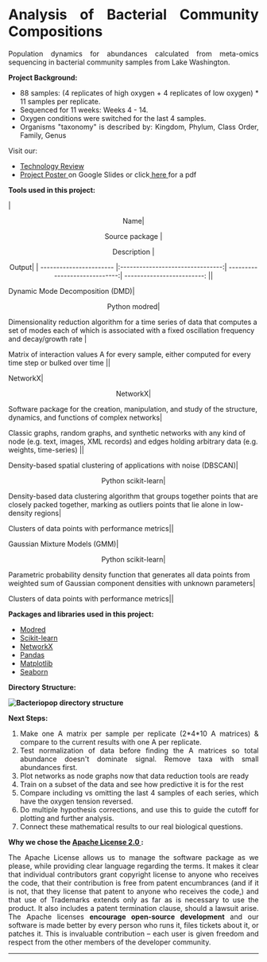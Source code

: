 ﻿<div align="justify">

# Analysis of Bacterial Community Compositions

Population dynamics for abundances calculated from meta-omics sequencing in bacterial community samples from Lake Washington.

<b> Project Background: </b>

<ul>

<li>    88 samples: (4 replicates of high oxygen + 4 replicates of low oxygen) * 11 samples per replicate. 
<li>    Sequenced for 11 weeks:  Weeks 4 - 14. 
<li>    Oxygen conditions were switched for the last 4 samples. 
<li>    Organisms "taxonomy" is described by: Kingdom, Phylum, Class	Order, Family, Genus

</ul>

Visit our:

<ul>

<li><a href = "https://docs.google.com/presentation/d/1D-DkrJsDJCglwkg9zL4Mdhlwke5hMF6LYhDwvJKBrQc/edit?ts=56ce5662#slide=id.g11bd0970be_0_17"> Technology Review </a>

<li><a href = "https://docs.google.com/presentation/d/1Fndc-2GX0K46gXjrjN7TdrYgU6xtomDJBz4vYtf2edc/edit#slide=id.p4"> Project Poster </a> on Google Slides or click<a href = "https://github.com/JanetMatsen/bacteriopop/raw/master/maker_files/Bacteripop_poster.pdf"> here </a> for a pdf 

</ul>

<b> Tools used in this project: </b>

|<p align="center"> Name| <p align="center">Source package | <p align="center">Description | <p align="center"> Output|
| ----------------------- |:--------------------------------:| -----------------------------:| -------------------------: ||  
<p align="left"> Dynamic Mode Decomposition (DMD)| <p align="center">Python modred|<p align="left"> Dimensionality reduction algorithm for a time series of data that computes a set of modes each of which is associated with a fixed oscillation frequency and decay/growth rate | <p align="left">Matrix of interaction values A for every sample, either computed for every time step or bulked over time || 
<p align="left">  NetworkX| <p align="center"> NetworkX|<p align="left">Software package for the creation, manipulation, and study of the structure, dynamics, and functions of complex networks|<p align="left"> Classic graphs, random graphs, and synthetic networks with any kind of node (e.g. text, images, XML records) and edges holding arbitrary data (e.g. weights, time-series) || 
<p align="left">  Density-based spatial clustering of applications with noise (DBSCAN)| <p align="center"> Python scikit-learn| <p align="left">Density-based data clustering algorithm that groups together points that are closely packed together, marking as outliers points that lie alone in low-density regions| <p align="left">Clusters of data points with performance metrics||  
<p align="left"> Gaussian Mixture Models (GMM)|   <p align="center"> Python scikit-learn|<p align="left">Parametric probability density function that generates all data points from weighted sum of Gaussian component densities with unknown parameters|  <p align="left">Clusters of data points with performance metrics||

<b> Packages and libraries used in this project: </b>
<ul>

<li> <a href = "https://pythonhosted.org/modred/"> Modred </a>
<li> <a href = "http://scikit-learn.org/stable/"> Scikit-learn </a>
<li> <a href = "https://networkx.github.io/"> NetworkX </a>
<li> <a href = "http://pandas.pydata.org/"> Pandas </a>
<li> <a href = "http://matplotlib.org/index.html"> Matplotlib </a>
<li> <a href = "https://stanford.edu/~mwaskom/software/seaborn/"> Seaborn </a>

</ul>

<b> Directory Structure:

<img src="https://raw.githubusercontent.com/JanetMatsen/bacteriopop/master/maker_files/directory_structure.png" alt="Bacteriopop directory structure">
</b>

<b> Next Steps: </b>

<ol>

<li>    Make one A matrix per sample per replicate (2*4*10 A matrices) & compare to the current results with one A per replicate.  
<li>    Test normalization of data before finding the A matrices so total abundance doesn't dominate signal. Remove taxa with small abundances first. 
<li>    Plot networks as node graphs now that data reduction tools are ready
<li>    Train on a subset of the data and see how predictive it is for the rest
<li>    Compare including vs omitting the last 4 samples of each series, which have the oxygen tension reversed. 
<li>    Do multiple hypothesis corrections, and use this to guide the cutoff for plotting and further analysis. 
<li>    Connect these mathematical results to our real biological questions. 

</ol>

<b> Why we chose the <a href = "http://www.apache.org/licenses/LICENSE-2.0"> Apache License 2.0 </a>: </b><br>


The Apache License allows us to manage the software package as we please, while providing clear language regarding the terms. It makes it clear that individual contributors grant copyright license to anyone who receives the code, that their contribution is free from patent encumbrances (and if it is not, that they license that patent to anyone who receives the code,) and that use of Trademarks extends only as far as is necessary to use the product. It also includes a patent termination clause, should a lawsuit arise. The Apache licenses <b>encourage open-source development</b> and our software is made better by every person who runs it, files tickets about it, or patches it. This is invaluable contribution – each user is given freedom and respect from the other members of the developer community.


</div><hr>
